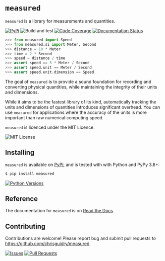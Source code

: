 # `measured`

`measured` is a library for measurements and quantities.

[![PyPi](https://img.shields.io/pypi/v/measured)](https://pypi.org/project/measured)
![Build and test](https://github.com/chrisguidry/measured/actions/workflows/build-and-test.yml/badge.svg?event=push)
[![Code Coverage](https://img.shields.io/codecov/c/github/chrisguidry/measured?flag=python-3.10)](https://app.codecov.io/gh/chrisguidry/measured/)
[![Documentation Status](https://readthedocs.org/projects/measured/badge/?version=latest)](https://measured.readthedocs.io/en/latest/?badge=latest)

```python
>>> from measured import Speed
>>> from measured.si import Meter, Second
>>> distance = 10 * Meter
>>> time = 2 * Second
>>> speed = distance / time
>>> assert speed == 5 * Meter / Second
>>> assert speed.unit == Meter / Second
>>> assert speed.unit.dimension == Speed
```

The goal of `measured` is to provide a sound foundation for recording and converting
physical quantities, while maintaining the integrity of their units and dimensions.

While it aims to be the fastest library of its kind, automatically tracking the units
and dimensions of quantities introduces significant overhead.  You can use `measured`
for applications where the accuracy of the units is more important than raw numerical
computing speed.

`measured` is licenced under the MIT Licence.

![MIT License](https://img.shields.io/github/license/chrisguidry/measured)

## Installing

`measured` is available on [PyPi](https://pypi.org/project/measured), and is tested with
with Python and PyPy 3.8+:

```bash
$ pip install measured
```
[![Python Versions](https://img.shields.io/pypi/pyversions/measured)](https://pypi.org/project/measured)

## Reference

The documentation for `measured` is on [Read the
Docs](https://measured.readthedocs.io/).

## Contributing

Contributions are welcome!  Please report bug and submit pull requests to
https://github.com/chrisguidry/measured.

[![Issues](https://img.shields.io/github/issues/chrisguidry/measured)](https://github.com/chrisguidry/measured/issues) [![Pull Requests](https://img.shields.io/github/issues-pr/chrisguidry/measured)](https://github.com/chrisguidry/measured/pulls)
